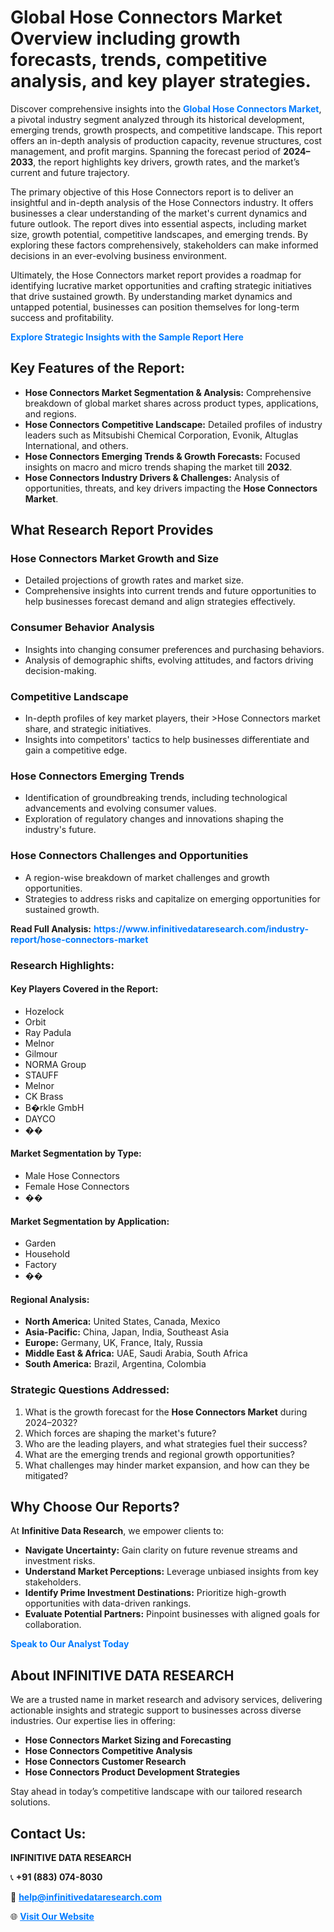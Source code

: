 <h1>Global Hose Connectors Market Overview including growth forecasts, trends, competitive analysis, and key player strategies.</h1>
<p>
Discover comprehensive insights into the 
<a href="https://www.infinitivedataresearch.com/industry-report/hose-connectors-market" rel="dofollow" style="color: #007BFF; text-decoration: none;"><strong>Global Hose Connectors Market</strong></a>, a pivotal industry segment analyzed through its historical development, emerging trends, growth prospects, and competitive landscape. This report offers an in-depth analysis of production capacity, revenue structures, cost management, and profit margins. Spanning the forecast period of <strong>2024–2033</strong>, the report highlights key drivers, growth rates, and the market’s current and future trajectory.
</p>
<p>
The primary objective of this Hose Connectors report is to deliver an insightful and in-depth analysis of the Hose Connectors industry. It offers businesses a clear understanding of the market's current dynamics and future outlook. The report dives into essential aspects, including market size, growth potential, competitive landscapes, and emerging trends. By exploring these factors comprehensively, stakeholders can make informed decisions in an ever-evolving business environment.
</p>
<p>
Ultimately, the Hose Connectors market report provides a roadmap for identifying lucrative market opportunities and crafting strategic initiatives that drive sustained growth. By understanding market dynamics and untapped potential, businesses can position themselves for long-term success and profitability.
</p>
<p>
<a href="https://www.infinitivedataresearch.com/request-sample/reportId=104552" style="color: #007BFF; text-decoration: none;"><strong>Explore Strategic Insights with the Sample Report Here</strong></a>
</p>

<h2>Key Features of the Report:</h2>
<ul>
<li><strong>Hose Connectors Market Segmentation & Analysis:</strong> Comprehensive breakdown of global market shares across product types, applications, and regions.</li>
<li><strong>Hose Connectors Competitive Landscape:</strong> Detailed profiles of industry leaders such as Mitsubishi Chemical Corporation, Evonik, Altuglas International, and others.</li>
<li><strong>Hose Connectors Emerging Trends & Growth Forecasts:</strong> Focused insights on macro and micro trends shaping the market till <strong>2032</strong>.</li>
<li><strong>Hose Connectors Industry Drivers & Challenges:</strong> Analysis of opportunities, threats, and key drivers impacting the <strong>Hose Connectors Market</strong>.</li>
</ul>

<h2>What Research Report Provides</h2>
<h3>Hose Connectors Market Growth and Size</h3>
<ul>
<li>Detailed projections of growth rates and market size.</li>
<li>Comprehensive insights into current trends and future opportunities to help businesses forecast demand and align strategies effectively.</li>
</ul>

<h3>Consumer Behavior Analysis</h3>
<ul>
<li>Insights into changing consumer preferences and purchasing behaviors.</li>
<li>Analysis of demographic shifts, evolving attitudes, and factors driving decision-making.</li>
</ul>

<h3>Competitive Landscape</h3>
<ul>
<li>In-depth profiles of key market players, their >Hose Connectors market share, and strategic initiatives.</li>
<li>Insights into competitors' tactics to help businesses differentiate and gain a competitive edge.</li>
</ul>

<h3>Hose Connectors Emerging Trends</h3>
<ul>
<li>Identification of groundbreaking trends, including technological advancements and evolving consumer values.</li>
<li>Exploration of regulatory changes and innovations shaping the industry's future.</li>
</ul>

<h3>Hose Connectors Challenges and Opportunities</h3>
<ul>
<li>A region-wise breakdown of market challenges and growth opportunities.</li>
<li>Strategies to address risks and capitalize on emerging opportunities for sustained growth.</li>
</ul>
<p><strong>Read Full Analysis:</strong> <a href="https://www.infinitivedataresearch.com/industry-report/hose-connectors-market" rel="dofollow" style="color: #007BFF; text-decoration: none;"><strong>https://www.infinitivedataresearch.com/industry-report/hose-connectors-market</strong></a></p>
<h3>Research Highlights:</h3>
<h4>Key Players Covered in the Report:</h4>
<ul><li>Hozelock</li><li>Orbit</li><li>Ray Padula</li><li>Melnor</li><li>Gilmour</li><li>NORMA Group</li><li>STAUFF</li><li>Melnor</li><li>CK Brass</li><li>B�rkle GmbH</li><li>DAYCO</li><li>��</li></ul>
<h4>Market Segmentation by Type:</h4>
<ul><li>Male Hose Connectors</li><li>Female Hose Connectors</li><li>��</li></ul>
<h4>Market Segmentation by Application:</h4>
<ul><li>Garden</li><li>Household</li><li>Factory</li><li>��</li></ul>

<h4>Regional Analysis:</h4>
<ul>
<li><strong>North America:</strong> United States, Canada, Mexico</li>
<li><strong>Asia-Pacific:</strong> China, Japan, India, Southeast Asia</li>
<li><strong>Europe:</strong> Germany, UK, France, Italy, Russia</li>
<li><strong>Middle East & Africa:</strong> UAE, Saudi Arabia, South Africa</li>
<li><strong>South America:</strong> Brazil, Argentina, Colombia</li>
</ul>

<h3>Strategic Questions Addressed:</h3>
<ol>
<li>What is the growth forecast for the <strong>Hose Connectors Market</strong> during 2024–2032?</li>
<li>Which forces are shaping the market's future?</li>
<li>Who are the leading players, and what strategies fuel their success?</li>
<li>What are the emerging trends and regional growth opportunities?</li>
<li>What challenges may hinder market expansion, and how can they be mitigated?</li>
</ol>

<h2>Why Choose Our Reports?</h2>
<p>At <strong>Infinitive Data Research</strong>, we empower clients to:</p>
<ul>
<li><strong>Navigate Uncertainty:</strong> Gain clarity on future revenue streams and investment risks.</li>
<li><strong>Understand Market Perceptions:</strong> Leverage unbiased insights from key stakeholders.</li>
<li><strong>Identify Prime Investment Destinations:</strong> Prioritize high-growth opportunities with data-driven rankings.</li>
<li><strong>Evaluate Potential Partners:</strong> Pinpoint businesses with aligned goals for collaboration.</li>
</ul>
<p><a href="https://www.infinitivedataresearch.com/industry-report/hose-connectors-market" rel="dofollow" style="color: #007BFF; text-decoration: none;"><strong>Speak to Our Analyst Today</strong></a></p>

<h2>About INFINITIVE DATA RESEARCH</h2>
<p>We are a trusted name in market research and advisory services, delivering actionable insights and strategic support to businesses across diverse industries. Our expertise lies in offering:</p>
<ul>
<li><strong>Hose Connectors Market Sizing and Forecasting</strong></li>
<li><strong>Hose Connectors Competitive Analysis</strong></li>
<li><strong>Hose Connectors Customer Research</strong></li>
<li><strong>Hose Connectors Product Development Strategies</strong></li>
</ul>
<p>Stay ahead in today’s competitive landscape with our tailored research solutions.</p>

<h2>Contact Us:</h2>
<p><strong>INFINITIVE DATA RESEARCH</strong></p>
<p>📞 <strong>+91 (883) 074-8030</strong></p>
<p>📧 <strong><a href="mailto:help@infinitivedataresearch.com" style="color: #007BFF;">help@infinitivedataresearch.com</a></strong></p>
<p>🌐 <strong><a href="https://www.infinitivedataresearch.com" rel="dofollow" style="color: #007BFF;">Visit Our Website</a></strong></p>